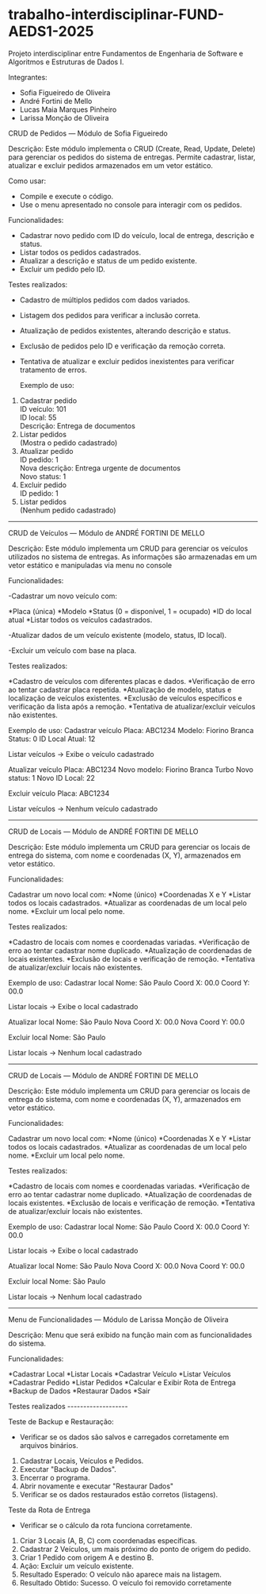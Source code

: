 # trabalho-interdisciplinar-FUND-AEDS1-2025
Projeto interdisciplinar entre Fundamentos de Engenharia de Software e Algoritmos e Estruturas de Dados I.

Integrantes:
- Sofia Figueiredo de Oliveira
- André Fortini de Mello
- Lucas Maia Marques Pinheiro
- Larissa Monção de Oliveira

CRUD de Pedidos — Módulo de Sofia Figueiredo

Descrição:
Este módulo implementa o CRUD (Create, Read, Update, Delete) para gerenciar os pedidos do sistema de entregas.
Permite cadastrar, listar, atualizar e excluir pedidos armazenados em um vetor estático.

Como usar:
- Compile e execute o código.
- Use o menu apresentado no console para interagir com os pedidos.

Funcionalidades:
- Cadastrar novo pedido com ID do veículo, local de entrega, descrição e status.
- Listar todos os pedidos cadastrados.
- Atualizar a descrição e status de um pedido existente.
- Excluir um pedido pelo ID.

Testes realizados:
- Cadastro de múltiplos pedidos com dados variados.
- Listagem dos pedidos para verificar a inclusão correta.
- Atualização de pedidos existentes, alterando descrição e status.
- Exclusão de pedidos pelo ID e verificação da remoção correta.
- Tentativa de atualizar e excluir pedidos inexistentes para verificar tratamento de erros.

  Exemplo de uso:
1. Cadastrar pedido  
   ID veículo: 101  
   ID local: 55  
   Descrição: Entrega de documentos
2. Listar pedidos  
   (Mostra o pedido cadastrado)
3. Atualizar pedido  
   ID pedido: 1  
   Nova descrição: Entrega urgente de documentos  
   Novo status: 1
4. Excluir pedido  
   ID pedido: 1
5. Listar pedidos  
   (Nenhum pedido cadastrado)
   
------------------------------------------------------------

CRUD de Veículos — Módulo de ANDRÉ FORTINI DE MELLO

Descrição:
Este módulo implementa um CRUD para gerenciar os veículos utilizados no sistema de entregas.
As informações são armazenadas em um vetor estático e manipuladas via menu no console

Funcionalidades:

-Cadastrar um novo veículo com:

*Placa (única)
*Modelo
*Status (0 = disponível, 1 = ocupado)
*ID do local atual
*Listar todos os veículos cadastrados.

-Atualizar dados de um veículo existente (modelo, status, ID local).

-Excluir um veículo com base na placa.

Testes realizados:

*Cadastro de veículos com diferentes placas e dados.
*Verificação de erro ao tentar cadastrar placa repetida.
*Atualização de modelo, status e localização de veículos existentes.
*Exclusão de veículos específicos e verificação da lista após a remoção.
*Tentativa de atualizar/excluir veículos não existentes.

Exemplo de uso:
Cadastrar veículo
Placa: ABC1234
Modelo: Fiorino Branca
Status: 0
ID Local Atual: 12

Listar veículos
→ Exibe o veículo cadastrado

Atualizar veículo
Placa: ABC1234
Novo modelo: Fiorino Branca Turbo
Novo status: 1
Novo ID Local: 22

Excluir veículo
Placa: ABC1234

Listar veículos
→ Nenhum veículo cadastrado

------------------------------------------------------------

CRUD de Locais — Módulo de ANDRÉ FORTINI DE MELLO

Descrição:
Este módulo implementa um CRUD para gerenciar os locais de entrega do sistema, com nome e coordenadas (X, Y), armazenados em vetor estático.

Funcionalidades:

Cadastrar um novo local com:
*Nome (único)
*Coordenadas X e Y
*Listar todos os locais cadastrados.
*Atualizar as coordenadas de um local pelo nome.
*Excluir um local pelo nome.

Testes realizados:

*Cadastro de locais com nomes e coordenadas variadas.
*Verificação de erro ao tentar cadastrar nome duplicado.
*Atualização de coordenadas de locais existentes.
*Exclusão de locais e verificação de remoção.
*Tentativa de atualizar/excluir locais não existentes.

Exemplo de uso:
Cadastrar local
Nome: São Paulo
Coord X: 00.0
Coord Y: 00.0

Listar locais
→ Exibe o local cadastrado

Atualizar local
Nome: São Paulo
Nova Coord X: 00.0
Nova Coord Y: 00.0

Excluir local
Nome: São Paulo

Listar locais
→ Nenhum local cadastrado

------------------------------------------------------------

CRUD de Locais — Módulo de ANDRÉ FORTINI DE MELLO

Descrição:
Este módulo implementa um CRUD para gerenciar os locais de entrega do sistema, com nome e coordenadas (X, Y), armazenados em vetor estático.

Funcionalidades:

Cadastrar um novo local com:
*Nome (único)
*Coordenadas X e Y
*Listar todos os locais cadastrados.
*Atualizar as coordenadas de um local pelo nome.
*Excluir um local pelo nome.

Testes realizados:

*Cadastro de locais com nomes e coordenadas variadas.
*Verificação de erro ao tentar cadastrar nome duplicado.
*Atualização de coordenadas de locais existentes.
*Exclusão de locais e verificação de remoção.
*Tentativa de atualizar/excluir locais não existentes.

Exemplo de uso:
Cadastrar local
Nome: São Paulo
Coord X: 00.0
Coord Y: 00.0

Listar locais
→ Exibe o local cadastrado

Atualizar local
Nome: São Paulo
Nova Coord X: 00.0
Nova Coord Y: 00.0

Excluir local
Nome: São Paulo

Listar locais
→ Nenhum local cadastrado

------------------------------------------------------------

Menu de Funcionalidades — Módulo de Larissa Monção de Oliveira

Descrição:
Menu que será exibido na função main com as funcionalidades do sistema.

Funcionalidades:

 *Cadastrar Local
 *Listar Locais
 *Cadastrar Veículo
 *Listar Veículos
 *Cadastrar Pedido
 *Listar Pedidos
 *Calcular e Exibir Rota de Entrega
 *Backup de Dados
 *Restaurar Dados
 *Sair


Testes realizados -------------------

Teste de Backup e Restauração: 
- Verificar se os dados são salvos e carregados corretamente em arquivos binários.
  

1. Cadastrar Locais, Veículos e Pedidos.
2. Executar "Backup de Dados".
3. Encerrar o programa.
4. Abrir novamente e executar "Restaurar Dados"
5. Verificar se os dados restaurados estão corretos (listagens).


Teste da Rota de Entrega
- Verificar se o cálculo da rota funciona corretamente.

1. Criar 3 Locais (A, B, C) com coordenadas específicas.
2. Cadastrar 2 Veículos, um mais próximo do ponto de origem do pedido.
3. Criar 1 Pedido com origem A e destino B.
4. Ação: Excluir um veículo existente.
5. Resultado Esperado: O veículo não aparece mais na listagem.
6. Resultado Obtido: Sucesso. O veículo foi removido corretamente


